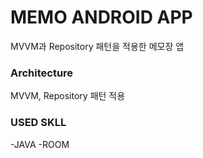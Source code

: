 # MEMO ANDROID APP
MVVM과 Repository 패턴을 적용한 메모장 앱

### Architecture
MVVM, Repository 패턴 적용

### USED SKLL
-JAVA
-ROOM
